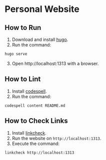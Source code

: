 # Personal Website

## How to Run

1. Download and install [hugo](https://gohugo.io/installation/).
2. Run the command:
```sh
hugo serve
```
3. Open http://localhost:1313 with a browser.

## How to Lint

1. Install [codespell](https://github.com/codespell-project/codespell).
2. Run the command:
```
codespell content README.md
```

## How to Check Links

1. Install [linkcheck](https://github.com/filiph/linkcheck).
2. Run the website on `http://localhost:1313`.
3. Execute the command:
```
linkcheck http://localhost:1313
```
